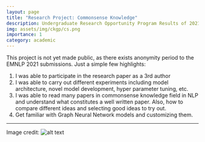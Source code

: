 ```yaml
---
layout: page
title: "Research Project: Commonsense Knowledge"
description: Undergraduate Research Opportunity Program Results of 2021 ~ onwards
img: assets/img/ckgp/cs.png
importance: 1
category: academic
---
```

This project is not yet made public, as there exists anonymity period to the
EMNLP 2021 submissions. Just a simple few highlights:

1. I was able to participate in the research paper as a 3rd author
2. I was able to carry out different experiments including model architecture,
   novel model development, hyper parameter tuning, etc.
3. I was able to read many papers in commonsense knowledge field in NLP and
   understand what constitutes a well written paper. Also, how to compare different
   ideas and selecting good ideas to try out.
4. Get familiar with Graph Neural Network models and customizing them.


***

Image credit: ![alt text](https://oldmanmackie.wordpress.com/2014/10/12/shattering-some-common-sense-positions-on-youth-unemployment/)